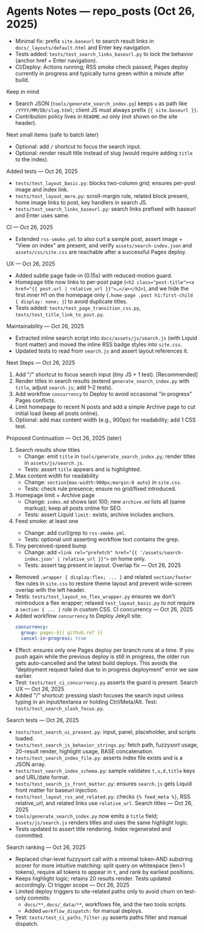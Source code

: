 # Agents Notes — repo_posts (Oct 26, 2025)

- Minimal fix: prefix `site.baseurl` to search result links in `docs/_layouts/default.html` and Enter key navigation.
- Tests added: `tests/test_search_links_baseurl.py` to lock the behavior (anchor href + Enter navigation).
- CI/Deploy: Actions running; RSS smoke check passed; Pages deploy currently in progress and typically turns green within a minute after build.

Keep in mind
- Search JSON (`tools/generate_search_index.py`) keeps `u` as path like `/YYYY/MM/DD/slug.html`; client JS must always prefix `{{ site.baseurl }}`.
- Contribution policy lives in `README.md` only (not shown on the site header).

Next small items (safe to batch later)
- Optional: add `/` shortcut to focus the search input.
- Optional: render result title instead of slug (would require adding `title` to the index).

Added tests — Oct 26, 2025
- `tests/test_layout_basic.py`: blocks two-column grid; ensures per-post image and index link.
- `tests/test_layout_more.py`: scroll-margin rule, related block present, home image links to post, key handlers in search JS.
- `tests/test_search_links_baseurl.py`: search links prefixed with baseurl and Enter uses same.

CI — Oct 26, 2025
- Extended `rss-smoke.yml` to also curl a sample post, assert image + "View on index" are present, and verify `assets/search-index.json` and `assets/css/site.css` are reachable after a successful Pages deploy.

UX — Oct 26, 2025
- Added subtle page fade-in (0.15s) with reduced-motion guard.
- Homepage title now links to per-post page (`<h2 class="post-title"><a href="{{ post.url | relative_url }}">…</a></h2>`), and we hide the first inner H1 on the homepage only (`.home-page .post h1:first-child { display: none; }`) to avoid duplicate titles.
- Tests added: `tests/test_page_transition_css.py`, `tests/test_title_link_to_post.py`.

Maintainability — Oct 26, 2025
- Extracted inline search script into `docs/assets/js/search.js` (with Liquid front matter) and moved the inline RSS badge styles into `site.css`.
- Updated tests to read from `search.js` and assert layout references it.

Next Steps — Oct 26, 2025
1) Add "/" shortcut to focus search input (tiny JS + 1 test). [Recommended]
2) Render titles in search results (extend `generate_search_index.py` with `title`, adjust `search.js`; add 1–2 tests).
3) Add workflow `concurrency` to Deploy to avoid occasional "in progress" Pages conflicts.
4) Limit homepage to recent N posts and add a simple Archive page to cut initial load (keep all posts online).
5) Optional: add max content width (e.g., 900px) for readability; add 1 CSS test.

Proposed Continuation — Oct 26, 2025 (later)
1) Search results show titles
   - Change: emit `title` in `tools/generate_search_index.py`; render titles in `assets/js/search.js`.
   - Tests: assert `title` appears and is highlighted.
2) Max content width for readability
   - Change: `section{max-width:900px;margin:0 auto}` in `site.css`.
   - Tests: check rule presence; ensure no grid/fixed introduced.
3) Homepage limit + Archive page
   - Change: `index.md` shows last 100; new `archive.md` lists all (same markup); keep all posts online for SEO.
   - Tests: assert Liquid `limit:` exists; archive includes anchors.
4) Feed smoke: at least one <entry>
   - Change: add curl/grep to `rss-smoke.yml`.
   - Tests: optional unit asserting workflow text contains the grep.
5) Tiny perceived-speed bump
   - Change: add `<link rel="prefetch" href="{{ '/assets/search-index.json' | relative_url }}">` on home only.
   - Tests: assert tag present in layout.
Overlap fix — Oct 26, 2025
- Removed `.wrapper { display:flex; ... }` and related `section/footer` flex rules in `site.css` to restore theme layout and prevent wide-screen overlap with the left header.
- Tests: `tests/test_layout_no_flex_wrapper.py` ensures we don't reintroduce a flex wrapper; relaxed `test_layout_basic.py` to not require a `section { ... }` rule in custom CSS.
CI concurrency — Oct 26, 2025
- Added workflow `concurrency` to Deploy Jekyll site:
  ```yaml
  concurrency:
    group: pages-${{ github.ref }}
    cancel-in-progress: true
  ```
- Effect: ensures only one Pages deploy per branch runs at a time. If you push again while the previous deploy is still in progress, the older run gets auto-cancelled and the latest build deploys. This avoids the “deployment request failed due to in progress deployment” error we saw earlier.
- Test: `tests/test_ci_concurrency.py` asserts the guard is present.
Search UX — Oct 26, 2025
- Added "/" shortcut: pressing slash focuses the search input unless typing in an input/textarea or holding Ctrl/Meta/Alt. Test: `tests/test_search_slash_focus.py`.

Search tests — Oct 26, 2025
- `tests/test_search_ui_present.py`: input, panel, placeholder, and scripts loaded.
- `tests/test_search_js_behavior_strings.py`: fetch path, fuzzysort usage, 20-result render, highlight usage, BASE concatenation.
- `tests/test_search_index_file.py`: asserts index file exists and is a JSON array.
- `tests/test_search_index_schema.py`: sample validates `t,u,d,title` keys and URL/date format.
- `tests/test_search_js_front_matter.py`: ensures `search.js` gets Liquid front matter for baseurl injection.
- `tests/test_layout_rss_and_related.py`: checks `{% feed_meta %}`, RSS relative_url, and related links use `relative_url`.
Search titles — Oct 26, 2025
- `tools/generate_search_index.py` now emits a `title` field; `assets/js/search.js` renders titles and uses the same highlight logic.
- Tests updated to assert title rendering. Index regenerated and committed.

Search ranking — Oct 26, 2025
- Replaced char-level fuzzysort call with a minimal token-AND substring scorer for more intuitive matching: split query on whitespace (len>1 tokens), require all tokens to appear in `t`, and rank by earliest positions.
- Keeps highlight logic; retains 20 results render. Tests updated accordingly.
CI trigger scope — Oct 26, 2025
- Limited deploy triggers to site-related paths only to avoid churn on test-only commits:
  - `docs/**`, `docs/_data/**`, workflows file, and the two tools scripts.
  - Added `workflow_dispatch:` for manual deploys.
- Test: `tests/test_ci_paths_filter.py` asserts paths filter and manual dispatch.
